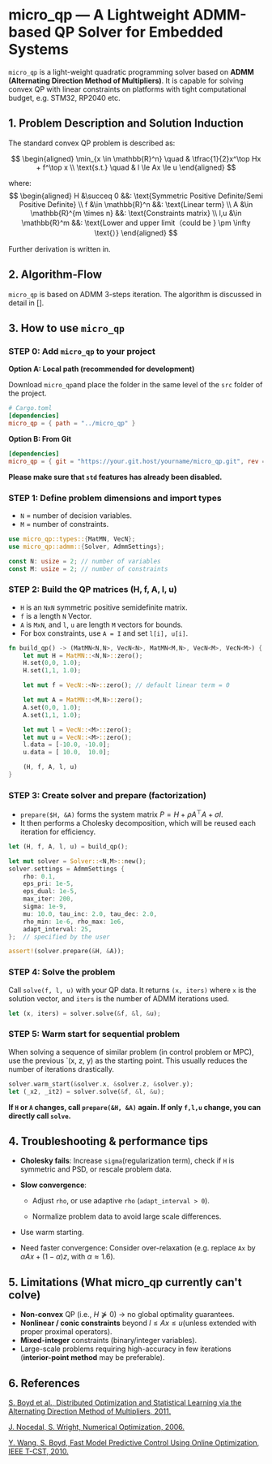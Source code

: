 # micro_qp — A Lightweight ADMM-based QP Solver for Embedded Systems

`micro_qp` is a light-weight quadratic programming solver based on **ADMM (Alternating Direction Method of Multipliers)**. It is capable for solving convex QP with linear constraints on platforms with tight computational budget, e.g. STM32, RP2040 etc.


## 1. Problem Description and Solution Induction
The standard convex QP problem is described as:

$$
\begin{aligned}
\min_{x \in \mathbb{R}^n} \quad & \tfrac{1}{2}x^\top Hx + f^\top x \\
\text{s.t.} \quad & l \le Ax \le u
\end{aligned}
$$

where:
$$
\begin{aligned}
H &\succeq 0 &&: \text{Symmetric Positive Definite/Semi Positive Definite} \\
f &\in \mathbb{R}^n &&: \text{Linear term} \\
A &\in \mathbb{R}^{m \times n} &&: \text{Constraints matrix} \\
l,u &\in \mathbb{R}^m &&: \text{Lower and upper limit（could be } \pm \infty \text{）}
\end{aligned}
$$

Further derivation is written in.


## 2. Algorithm-Flow
`micro_qp` is based on ADMM 3-steps iteration. The algorithm is discussed in detail in [].


## 3. How to use `micro_qp`
### STEP 0: Add `micro_qp` to your project

**Option A: Local path (recommended for development)**

Download `micro_qp`and place the folder in the same level of the `src` folder of the project.

```toml
# Cargo.toml
[dependencies]
micro_qp = { path = "../micro_qp" }
```

**Option B: From Git**
```toml
[dependencies]
micro_qp = { git = "https://your.git.host/yourname/micro_qp.git", rev = "xxxx" }
```
**Please make sure that `std` features has already been disabled.**


### STEP 1: Define problem dimensions and import types
- `N` = number of decision variables.
- `M` = number of constraints.

```rust
use micro_qp::types::{MatMN, VecN};
use micro_qp::admm::{Solver, AdmmSettings};

const N: usize = 2; // number of variables
const M: usize = 2; // number of constraints
```

### STEP 2: Build the QP matrices (H, f, A, l, u)
- `H` is an `NxN` symmetric positive semidefinite matrix.
- `f` is a length `N` Vector.
- `A` is `MxN`, and `l`, `u` are length `M` vectors for bounds.
- For box constraints, use `A = I` and set `l[i], u[i]`.
```rust
fn build_qp() -> (MatMN<N,N>, VecN<N>, MatMN<M,N>, VecN<M>, VecN<M>) {
    let mut H = MatMN::<N,N>::zero();
    H.set(0,0, 1.0); 
    H.set(1,1, 1.0);

    let mut f = VecN::<N>::zero(); // default linear term = 0

    let mut A = MatMN::<M,N>::zero();
    A.set(0,0, 1.0);
    A.set(1,1, 1.0);

    let mut l = VecN::<M>::zero();
    let mut u = VecN::<M>::zero();
    l.data = [-10.0, -10.0];
    u.data = [ 10.0,  10.0];

    (H, f, A, l, u)
}
```

### STEP 3: Create solver and prepare (factorization)
- `prepare($H, &A)` forms the system matrix $P = H + \rho A^{\top}A + \sigma I$.
- It then performs a Cholesky decomposition, which will be reused each iteration for efficiency.
```rust
let (H, f, A, l, u) = build_qp();

let mut solver = Solver::<N,M>::new();
solver.settings = AdmmSettings {
    rho: 0.1,
    eps_pri: 1e-5,
    eps_dual: 1e-5,
    max_iter: 200,
    sigma: 1e-9,
    mu: 10.0, tau_inc: 2.0, tau_dec: 2.0,
    rho_min: 1e-6, rho_max: 1e6,
    adapt_interval: 25,
};  // specified by the user

assert!(solver.prepare(&H, &A));
```

### STEP 4: Solve the problem
Call `solve(f, l, u)` with your QP data.
It returns `(x, iters)` where `x` is the solution vector, and `iters` is the number of ADMM iterations used.
```rust
let (x, iters) = solver.solve(&f, &l, &u);
```

### STEP 5: Warm start for sequential problem
When solving a sequence of similar problem (in control problem or MPC), use the previous `(x, z, y) as the starting point. This usually reduces the number of iterations drastically.
```rust
solver.warm_start(&solver.x, &solver.z, &solver.y);
let (_x2, _it2) = solver.solve(&f, &l, &u);
```

**If `H` or `A` changes, call `prepare(&H, &A)` again. If only `f,l,u` change, you can directly call `solve`.**


## 4. Troubleshooting & performance tips

- **Cholesky fails**: Increase `sigma`(regularization term), check if `H` is symmetric and PSD, or rescale problem data.

- **Slow convergence**:
    - Adjust `rho`, or use adaptive `rho` (`adapt_interval > 0`).

    - Normalize problem data to avoid large scale differences.

- Use warm starting.

- Need faster convergence: Consider over-relaxation (e.g. replace `Ax` by $\alpha Ax + (1-\alpha)z$, with $\alpha \approx 1.6$).

## 5. Limitations (What micro_qp currently can't colve)
- **Non-convex** QP (i.e., $H \not\succeq 0$) -> no global optimality guarantees.
- **Nonlinear / conic constraints** beyond 
$l \leq Ax \leq u$(unless extended with proper proximal operators).
- **Mixed-integer** constraints (binary/integer variables).
- Large-scale problems requiring high-accuracy in few iterations (**interior-point method** may be preferable).


## 6. References
[S. Boyd et al., Distributed Optimization and Statistical Learning via the Alternating Direction Method of Multipliers, 2011.](https://web.stanford.edu/~boyd/papers/pdf/admm_distr_stats.pdf)

[J. Nocedal, S. Wright, Numerical Optimization, 2006.](https://www.math.uci.edu/~qnie/Publications/NumericalOptimization.pdf)

[Y. Wang, S. Boyd, Fast Model Predictive Control Using Online Optimization, IEEE T-CST, 2010.](https://ieeexplore.ieee.org/document/5153127)